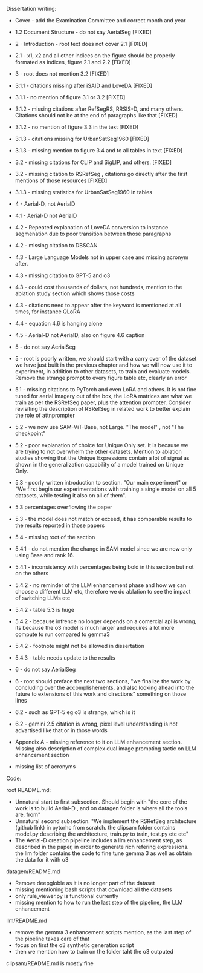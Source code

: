 Dissertation writing: 

- Cover - add the Examination Committee and correct month and year
- 1.2 Document Structure - do not say AerialSeg [FIXED]
- 2 - Introduction - root text does not cover 2.1 [FIXED]
- 2.1 - x1, x2 and all other indices on the figure should be properly formated as indices, figure 2.1 and 2.2 [FIXED]
- 3 - root does not mention 3.2 [FIXED]
- 3.1.1 - citations missing after iSAID and LoveDA [FIXED]
- 3.1.1 - no mention of figure 3.1 or 3.2 [FIXED]
- 3.1.2 - missing citations after RefSegRS, RRSIS-D, and many others. Citations should not be at the end of paragraphs like that [FIXED]
- 3.1.2 - no mention of figure 3.3 in the text [FIXED]
- 3.1.3 - citations missing for UrbanSatSeg1960 [FIXED]
- 3.1.3 - missing mention to figure 3.4 and to all tables in text [FIXED]
 
- 3.2 - missing citations for CLIP and SigLIP, and others. [FIXED]
- 3.2 - missing citation to RSRefSeg , citations go directly after the first mentions of those resources [FIXED]
- 3.1.3 - missing statistics for UrbanSatSeg1960 in tables
 
- 4 - Aerial-D, not AerialD
- 4.1 - Aerial-D not AerialD
- 4.2 - Repeated explanation of LoveDA conversion to instance segmenation due to poor transition between those paragraphs
- 4.2 - missing citation to DBSCAN
- 4.3 - Large Language Models not in upper case and missing acronym after.
- 4.3 - missing citation to GPT-5 and o3
- 4.3 - could cost thousands of dollars, not hundreds, mention to the ablation study section which shows those costs
- 4.3 - citations need to appear after the keyword is mentioned at all times, for instance QLoRA 
- 4.4 - equation 4.6 is hanging alone
- 4.5 - Aerial-D not AerialD, also on figure 4.6 caption
- 5 - do not say AerialSeg
- 5 - root is poorly written, we should start with a carry over of the dataset we have just built in the previous chapter and how we will now use it to experiment, in addition to other datasets, to train and evaluate models. Remove the strange prompt to every figure table etc, clearly an error
- 5.1 - missing citations to PyTorch and even LoRA and others. It is not fine tuned for aerial imagery out of the box, the LoRA matrices are what we train as per the RSRefSeg paper, plus the attention prompter. Consider revisiting the description of RSRefSeg in related work to better explain the role of attnprompter
- 5.2 - we now use SAM-ViT-Base, not Large. "The model" , not "The checkpoint"
- 5.2 - poor explanation of choice for Unique Only set. It is because we are trying to not overwhelm the other datasets. Mention to ablation studies showing that the Unique Expressions contain a lot of signal as shown in the generalization capability of a model trained on Unique Only. 
- 5.3 -  poorly written introduction to section. "Our main experiment" or "We first begin our experimentations with training a single model on all 5 datasets, while testing it also on all of them". 
- 5.3 percentages overflowing the paper
- 5.3 -  the model does not match or exceed, it has comparable results to the results reported in those papers
- 5.4 - missing root of the section
- 5.4.1 - do not mention the change in SAM model since we are now only using Base and rank 16. 
- 5.4.1 - inconsistency with percentages being bold in this section but not on the others
- 5.4.2 -  no reminder of the LLM enhancement phase and how we can choose a different LLM etc, therefore we do ablation to see the impact of switching LLMs etc
- 5.4.2 -  table 5.3 is huge
- 5.4.2 - because infrence no longer depends on a comercial api is wrong, its because the o3 model is much larger and requires a lot more compute to run compared to gemma3
- 5.4.2 - footnote might not be allowed in dissertation
- 5.4.3 -  table needs update to the results
- 6 - do not say AerialSeg
- 6 - root should preface the next two sections, "we finalize the work by concluding over the accomplishements, and also looking ahead into the future to extensions of this work and directions" something on those lines
- 6.2 - such as GPT-5 eg o3 is strange, which is it
- 6.2 - gemini 2.5 citation is wrong, pixel level understanding is not advartised like that or in those words
- Appendix A - missing reference to it on LLM enhancement section. Missing also description of complex dual image prompting tactic on LLM enhancement section
- missing list of acronyms

Code: 

root README.md: 
- Unnatural start to first subsection. Should begin with "the core of the work is to build Aerial-D , and on datagen folder is where all the tools are, from"
- Unnatural second subsection. "We implement the RSRefSeg architecture (github link) in pytorhc from scratch. the clipsam folder contains model.py describing the architecture, train.py to train, test.py etc etc"
- The Aerial-D creation pipeline includes a llm enhancement step, as described in the paper, in order to generate rich refering expressions. the llm folder contains the code to fine tune gemma 3 as well as obtain the data for it with o3

datagen/README.md
- Remove deepgloble as it is no longer part of the dataset
- missing mentioning bash scripts that download all the datasets
- only rule_viewer.py is functional currently
- missing mention to how to run the last step of the pipeline, the LLM enhancement

llm/README.md
- remove the gemma 3 enhancement scripts mention, as the last step of the pipeline takes care of that
- focus on first the o3 synthetic generation script
- then we mention how to train on the folder taht the o3 outputed

clipsam/README.md is mostly fine



